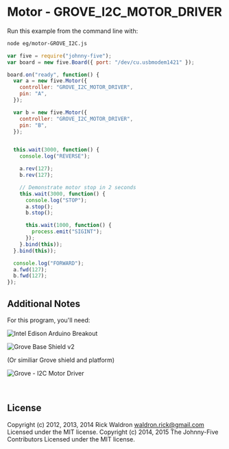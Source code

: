 <!--remove-start-->

# Motor - GROVE_I2C_MOTOR_DRIVER

<!--remove-end-->








Run this example from the command line with:
```bash
node eg/motor-GROVE_I2C.js
```


```javascript
var five = require("johnny-five");
var board = new five.Board({ port: "/dev/cu.usbmodem1421" });

board.on("ready", function() {
  var a = new five.Motor({
    controller: "GROVE_I2C_MOTOR_DRIVER",
    pin: "A",
  });

  var b = new five.Motor({
    controller: "GROVE_I2C_MOTOR_DRIVER",
    pin: "B",
  });


  this.wait(3000, function() {
    console.log("REVERSE");

    a.rev(127);
    b.rev(127);

    // Demonstrate motor stop in 2 seconds
    this.wait(3000, function() {
      console.log("STOP");
      a.stop();
      b.stop();

      this.wait(1000, function() {
        process.emit("SIGINT");
      });
    }.bind(this));
  }.bind(this));

  console.log("FORWARD");
  a.fwd(127);
  b.fwd(127);
});


```








## Additional Notes
For this program, you'll need:

![Intel Edison Arduino Breakout](https://cdn.sparkfun.com//assets/parts/1/0/1/3/9/13097-06.jpg)


![Grove Base Shield v2](http://www.seeedstudio.com/depot/images/product/base%20shield%20V2_01.jpg)

(Or similiar Grove shield and platform)

![Grove - I2C Motor Driver](http://www.seeedstudio.com/depot/images/product/12Cmotor_01.jpg)


&nbsp;

<!--remove-start-->

## License
Copyright (c) 2012, 2013, 2014 Rick Waldron <waldron.rick@gmail.com>
Licensed under the MIT license.
Copyright (c) 2014, 2015 The Johnny-Five Contributors
Licensed under the MIT license.

<!--remove-end-->

